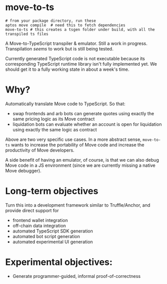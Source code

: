 # move-to-ts
```
# from your package directory, run these
aptos move compile  # need this to fetch dependencies
move-to-ts # this creates a tsgen folder under build, with all the transpiled ts files

```

A Move-to-TypeScript transpiler & emulator. Still a work in progress. Transpilation *seems* to work but is still being 
tested. 

Currently generated TypeScript code is not executable because its corresponding TypeScript runtime library isn't fully
implemented yet. We should get it to a fully working state in about a week's time.




# Why?

Automatically translate Move code to TypeScript. So that:
- swap frontends and arb bots can generate quotes using exactly the same pricing logic as its Move contract
- liquidation bots can evaluate whether an account is open for liquidation using exactly the same logic as contract

Above are two very specific use cases. In a more abstract sense, `move-to-ts` wants to increase the portability of 
Move code and increase the productivity of Move developers.

A side benefit of having an emulator, of course, is that we can also debug Move code in a JS environment (since we 
are currently missing a native Move debugger).


# Long-term objectives

Turn this into a development framework similar to Truffle/Anchor, and provide direct support for
- frontend wallet integration
- off-chain data integration
- automated TypeScript SDK generation
- automated bot script generation
- automated experimental UI generation
  

# Experimental objectives:

- Generate programmer-guided, informal proof-of-correctness
